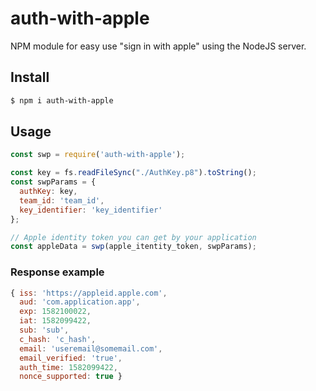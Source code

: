 # auth-with-apple
NPM module for easy use "sign in with apple" using the NodeJS server.

## Install
```bash
$ npm i auth-with-apple
```

## Usage
```javascript
const swp = require('auth-with-apple');

const key = fs.readFileSync("./AuthKey.p8").toString();
const swpParams = {
  authKey: key,
  team_id: 'team_id',
  key_identifier: 'key_identifier'
};

// Apple identity token you can get by your application
const appleData = swp(apple_itentity_token, swpParams);
```

### Response example
```javascript
{ iss: 'https://appleid.apple.com',
  aud: 'com.application.app',
  exp: 1582100022,
  iat: 1582099422,
  sub: 'sub',
  c_hash: 'c_hash',
  email: 'useremail@somemail.com',
  email_verified: 'true',
  auth_time: 1582099422,
  nonce_supported: true }
```
